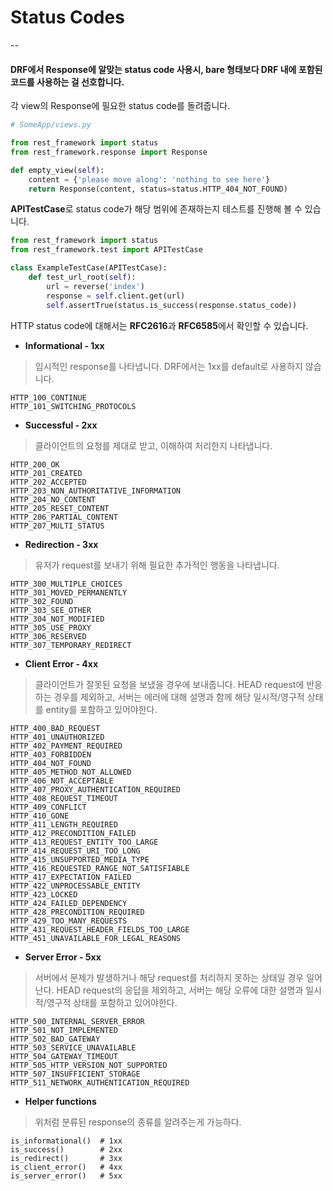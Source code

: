 # Status Codes
--
#### DRF에서 Response에 알맞는 status code 사용시, bare 형태보다 DRF 내에 포함된 코드를 사용하는 걸 선호합니다.

각 view의 Response에 필요한 status code를 돌려줍니다.

```python
# SomeApp/views.py

from rest_framework import status
from rest_framework.response import Response

def empty_view(self):
	content = {'please move along': 'nothing to see here'}
	return Response(content, status=status.HTTP_404_NOT_FOUND)
```

**APITestCase**로 status code가 해당 범위에 존재하는지 테스트를 진행해 볼 수 있습니다.

```python
from rest_framework import status
from rest_framework.test import APITestCase

class ExampleTestCase(APITestCase):
    def test_url_root(self):
        url = reverse('index')
        response = self.client.get(url)
        self.assertTrue(status.is_success(response.status_code))
```

HTTP status code에 대해서는 **RFC2616**과 **RFC6585**에서 확인할 수 있습니다.

* **Informational - 1xx**

> 임시적인 response를 나타냅니다. DRF에서는 1xx를 default로 사용하지 않습니다.

```
HTTP_100_CONTINUE
HTTP_101_SWITCHING_PROTOCOLS
```

* **Successful - 2xx**

> 클라이언트의 요청를 제대로 받고, 이해하여 처리한지 나타냅니다.

```
HTTP_200_OK
HTTP_201_CREATED
HTTP_202_ACCEPTED
HTTP_203_NON_AUTHORITATIVE_INFORMATION
HTTP_204_NO_CONTENT
HTTP_205_RESET_CONTENT
HTTP_206_PARTIAL_CONTENT
HTTP_207_MULTI_STATUS
```

* **Redirection - 3xx**

> 유저가 request를 보내기 위해 필요한 추가적인 행동을 나타냅니다.

```
HTTP_300_MULTIPLE_CHOICES
HTTP_301_MOVED_PERMANENTLY
HTTP_302_FOUND
HTTP_303_SEE_OTHER
HTTP_304_NOT_MODIFIED
HTTP_305_USE_PROXY
HTTP_306_RESERVED
HTTP_307_TEMPORARY_REDIRECT
```

* **Client Error - 4xx**

> 클라이언트가 잘못된 요청을 보냈을 경우에 보내줍니다. HEAD request에 반응하는 경우를 제외하고, 서버는 에러에 대해 설명과 함께 해당  일시적/영구적 상태를 entity를 포함하고 있어야한다.

```
HTTP_400_BAD_REQUEST
HTTP_401_UNAUTHORIZED
HTTP_402_PAYMENT_REQUIRED
HTTP_403_FORBIDDEN
HTTP_404_NOT_FOUND
HTTP_405_METHOD_NOT_ALLOWED
HTTP_406_NOT_ACCEPTABLE
HTTP_407_PROXY_AUTHENTICATION_REQUIRED
HTTP_408_REQUEST_TIMEOUT
HTTP_409_CONFLICT
HTTP_410_GONE
HTTP_411_LENGTH_REQUIRED
HTTP_412_PRECONDITION_FAILED
HTTP_413_REQUEST_ENTITY_TOO_LARGE
HTTP_414_REQUEST_URI_TOO_LONG
HTTP_415_UNSUPPORTED_MEDIA_TYPE
HTTP_416_REQUESTED_RANGE_NOT_SATISFIABLE
HTTP_417_EXPECTATION_FAILED
HTTP_422_UNPROCESSABLE_ENTITY
HTTP_423_LOCKED
HTTP_424_FAILED_DEPENDENCY
HTTP_428_PRECONDITION_REQUIRED
HTTP_429_TOO_MANY_REQUESTS
HTTP_431_REQUEST_HEADER_FIELDS_TOO_LARGE
HTTP_451_UNAVAILABLE_FOR_LEGAL_REASONS
```

* **Server Error - 5xx**

> 서버에서 문제가 발생하거나 해당 request를 처리하지 못하는 상태일 경우 일어난다. HEAD request의 응답을 제외하고, 서버는 해당 오류에 대한 설명과 일시적/영구적 상태를 포함하고 있어야한다.

```
HTTP_500_INTERNAL_SERVER_ERROR
HTTP_501_NOT_IMPLEMENTED
HTTP_502_BAD_GATEWAY
HTTP_503_SERVICE_UNAVAILABLE
HTTP_504_GATEWAY_TIMEOUT
HTTP_505_HTTP_VERSION_NOT_SUPPORTED
HTTP_507_INSUFFICIENT_STORAGE
HTTP_511_NETWORK_AUTHENTICATION_REQUIRED
```

* **Helper functions**

> 위처럼 분류된 response의 종류를 알려주는게 가능하다.

```
is_informational()	# 1xx
is_success()		# 2xx
is_redirect()		# 3xx
is_client_error()	# 4xx
is_server_error()	# 5xx
```
